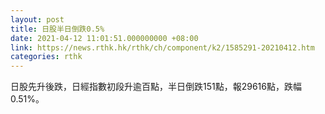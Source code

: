 ```yaml
---
layout: post
title: 日股半日倒跌0.5%
date: 2021-04-12 11:01:51.000000000 +08:00
link: https://news.rthk.hk/rthk/ch/component/k2/1585291-20210412.htm
categories: rthk
---
```


日股先升後跌，日經指數初段升逾百點，半日倒跌151點，報29616點，跌幅0.51%。
